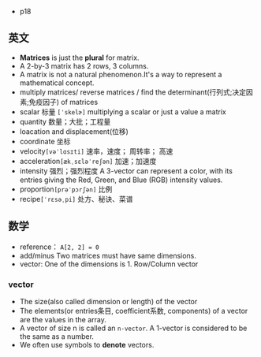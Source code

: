 - p18
## 英文
- **Matrices** is just the **plural** for matrix.
- A 2-by-3 matrix has 2 rows, 3 columns. 
- A matrix is not a natural phenomenon.It's a way to represent a mathematical concept.
- multiply matrices/ reverse matrices / find the determinant(行列式;决定因素;免疫因子) of matrices
- scalar 标量 `[ˈskelɚ]` multiplying a scalar or just a value a matrix
- quantity 数量；大批；工程量
- loacation and displacement(位移)
- coordinate 坐标
- velocity`[vəˈlɑsɪti]` 速率，速度； 周转率； 高速
- acceleration`[ækˌsɛləˈreʃən]` 加速；加速度
- intensity 强烈；强烈程度 A 3-vector can represent a color, with its entries giving the Red, Green, and Blue (RGB) intensity values.
- proportion`[prəˈpɔrʃən]` 比例
- recipe`[ˈrɛsəˌpi]` 处方、秘诀、菜谱


## 数学
- reference： `A[2, 2] = 0`
- add/minus Two matrices must have  same dimensions.
- vector: One of the dimensions is 1. Row/Column vector

### vector
- The size(also called dimension or length) of the vector
- The elements(or entries条目, coefficient系数, components) of a vector are the values in the array.
- A vector of size n is called an `n-vector`. A 1-vector is considered to be the same as a number.
- We often use symbols to **denote** vectors.

